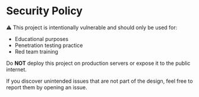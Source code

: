 # Security Policy

⚠️ This project is intentionally vulnerable and should only be used for:
- Educational purposes
- Penetration testing practice
- Red team training

Do **NOT** deploy this project on production servers or expose it to the public internet.

If you discover unintended issues that are not part of the design, feel free to report them by opening an issue.
